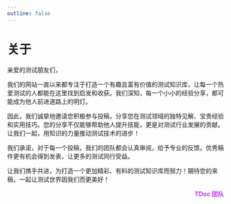 ```yaml
---
outline: false
---
```


# 关于

亲爱的测试朋友们，

我们的网站一直以来都专注于打造一个有趣且富有价值的测试知识库，让每一个热爱测试的人都能在这里找到启发和收获。我们深知，每一个小小的经验分享，都可能成为他人前进道路上的明灯。

因此，我们诚挚地邀请您积极参与投稿，分享您在测试领域的独特见解、宝贵经验和实用技巧。您的分享不仅能够帮助他人提升技能，更是对测试行业发展的贡献。让我们一起，用知识的力量推动测试技术的进步！

我们承诺，对于每一个投稿，我们的团队都会认真审阅，给予专业的反馈。优秀稿件更有机会得到发表，让更多的测试同行受益。

让我们携手共进，为打造一个更加精彩、有料的测试知识库而努力！期待您的来稿，一起让测试世界因我们而更美好！

<p 
style="
text-align:right; 
background: -webkit-linear-gradient(120deg, #bd34fe 30%, #41d1ff);
background-clip: text;
-webkit-background-clip: text;
-webkit-text-fill-color: transparent;
"
>
<b>TDoc 团队</b>
</p>

